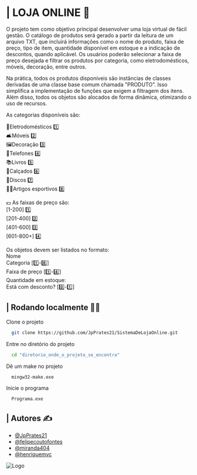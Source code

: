 # | LOJA ONLINE 🛒


O projeto tem como objetivo principal desenvolver uma loja virtual de fácil gestão. O catálogo de produtos será gerado a partir da leitura de um arquivo TXT, que incluirá informações como o nome do produto, faixa de preço, tipo de item, quantidade disponível em estoque e a indicação de descontos, quando aplicável. Os usuários poderão selecionar a faixa de preço desejada e filtrar os produtos por categoria, como eletrodomésticos, móveis, decoração, entre outros. 

Na prática, todos os produtos disponíveis são instâncias de classes derivadas de uma classe base comum chamada "PRODUTO". Isso simplifica a implementação de funções que exigem a filtragem dos itens. Além disso, todos os objetos são alocados de forma dinâmica, otimizando o uso de recursos.

As categorias disponíveis são: 

🔌Eletrodomésticos 1️⃣   
🛋Móveis 2️⃣  
🖼Decoração 3️⃣  
📱Telefones 4️⃣  
📚Livros 5️⃣  
👟Calçados 6️⃣  
💽Discos 7️⃣  
🏃‍♂️Artigos esportivos 8️⃣

💵 As faixas de preço são:  
[1-200] 1️⃣  
[201-400] 2️⃣  
[401-600] 3️⃣  
[601-800+] 4️⃣  

Os objetos devem ser listados no formato:  
Nome  
Categoria [1️⃣-8️⃣]  
Faixa de preço [1️⃣-4️⃣]  
Quantidade em estoque:  
Está com desconto? [0️⃣-1️⃣]
## | Rodando localmente 👨‍💻

Clone o projeto

```bash
  git clone https://github.com/JpPrates21/SistemaDeLojaOnline.git
```

Entre no diretório do projeto

```bash
  cd "diretorio_onde_o_projeto_se_encontra"
```

Dê um make no projeto

```bash
  mingw32-make.exe
```

Inicie o programa

```bash
  Programa.exe
```


## | Autores ✍

- [@JpPrates21](https://github.com/JpPrates21)
- [@felipecoutofontes](https://github.com/felipecoutofontes)
- [@miranda404](https://github.com/miranda404)
- [@henriquemvc](https://github.com/henriquemvc)


![Logo](https://www.ufmg.br/online/arquivos/anexos/20091216_logo_ufmg.png)
